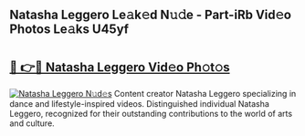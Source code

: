 ## Natasha Leggero Le𝚊k𝚎d N𝚞𝚍e - Part-iRb Vid𝚎o Photos Le𝚊ks U45yf

# <h2><a href="http://fbfzkm8.evod.top/?m=Natasha+Leggero">🔗 👉🔴 Natasha Leggero Vid𝚎o Ph𝚘t𝚘s</a></h2>

[![Natasha Leggero N𝚞d𝚎s](https://i.imgur.com/8V9OHl7.gif)](http://fbfzkm8.evod.top/?m=Natasha+Leggero)
Content creator Natasha Leggero specializing in dance and lifestyle-inspired videos. Distinguished individual Natasha Leggero, recognized for their outstanding contributions to the world of arts and culture. 
